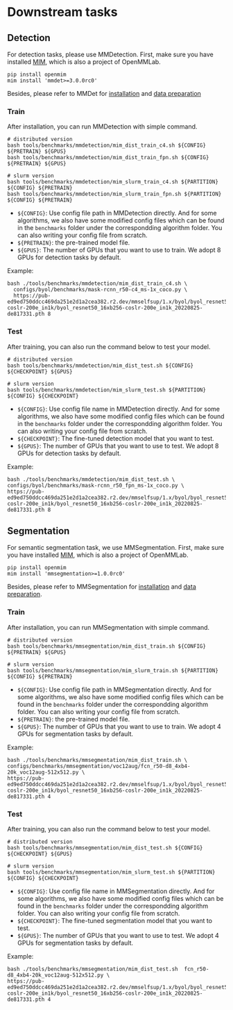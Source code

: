 # Downstream tasks

## Detection

For detection tasks, please use MMDetection. First, make sure you have installed [MIM](https://github.com/vbti-development/mim), which is also a project of OpenMMLab.

```shell
pip install openmim
mim install 'mmdet>=3.0.0rc0'
```

Besides, please refer to MMDet for [installation](https://onedl-mmdetection.readthedocs.io/en/latest/get_started.html) and [data preparation](https://onedl-mmdetection.readthedocs.io/en/latest/user_guides/dataset_prepare.html)

### Train

After installation, you can run MMDetection with simple command.

```shell
# distributed version
bash tools/benchmarks/mmdetection/mim_dist_train_c4.sh ${CONFIG} ${PRETRAIN} ${GPUS}
bash tools/benchmarks/mmdetection/mim_dist_train_fpn.sh ${CONFIG} ${PRETRAIN} ${GPUS}

# slurm version
bash tools/benchmarks/mmdetection/mim_slurm_train_c4.sh ${PARTITION} ${CONFIG} ${PRETRAIN}
bash tools/benchmarks/mmdetection/mim_slurm_train_fpn.sh ${PARTITION} ${CONFIG} ${PRETRAIN}
```

- `${CONFIG}`: Use config file path in MMDetection directly. And for some algorithms, we also have some
  modified config files which can be found in the `benchmarks` folder under the correspondding algorithm
  folder. You can also writing your config file from scratch.
- `${PRETRAIN}`: the pre-trained model file.
- `${GPUS}`: The number of GPUs that you want to use to train. We adopt 8 GPUs for detection tasks by default.

Example:

```shell
bash ./tools/benchmarks/mmdetection/mim_dist_train_c4.sh \
  configs/byol/benchmarks/mask-rcnn_r50-c4_ms-1x_coco.py \
  https://pub-ed9ed750ddcc469da251e2d1a2cea382.r2.dev/mmselfsup/1.x/byol/byol_resnet50_16xb256-coslr-200e_in1k/byol_resnet50_16xb256-coslr-200e_in1k_20220825-de817331.pth 8
```

### Test

After training, you can also run the command below to test your model.

```shell
# distributed version
bash tools/benchmarks/mmdetection/mim_dist_test.sh ${CONFIG} ${CHECKPOINT} ${GPUS}

# slurm version
bash tools/benchmarks/mmdetection/mim_slurm_test.sh ${PARTITION} ${CONFIG} ${CHECKPOINT}
```

- `${CONFIG}`: Use config file name in MMDetection directly. And for some algorithms, we also have some
  modified config files which can be found in the `benchmarks` folder under the correspondding algorithm
  folder. You can also writing your config file from scratch.
- `${CHECKPOINT}`: The fine-tuned detection model that you want to test.
- `${GPUS}`: The number of GPUs that you want to use to test. We adopt 8 GPUs for detection tasks by default.

Example:

```shell
bash ./tools/benchmarks/mmdetection/mim_dist_test.sh \
configs/byol/benchmarks/mask-rcnn_r50_fpn_ms-1x_coco.py \
https://pub-ed9ed750ddcc469da251e2d1a2cea382.r2.dev/mmselfsup/1.x/byol/byol_resnet50_16xb256-coslr-200e_in1k/byol_resnet50_16xb256-coslr-200e_in1k_20220825-de817331.pth 8
```

## Segmentation

For semantic segmentation task, we use MMSegmentation. First, make sure you have installed [MIM](https://github.com/open-mmlab/mim), which is also a project of OpenMMLab.

```shell
pip install openmim
mim install 'mmsegmentation>=1.0.0rc0'
```

Besides, please refer to MMSegmentation for [installation](https://onedl-mmsegmentation.readthedocs.io/en/latest/get_started.html) and [data preparation](https://onedl-mmsegmentation.readthedocs.io/en/latest/user_guides/2_dataset_prepare.html).

### Train

After installation, you can run MMSegmentation with simple command.

```shell
# distributed version
bash tools/benchmarks/mmsegmentation/mim_dist_train.sh ${CONFIG} ${PRETRAIN} ${GPUS}

# slurm version
bash tools/benchmarks/mmsegmentation/mim_slurm_train.sh ${PARTITION} ${CONFIG} ${PRETRAIN}
```

- `${CONFIG}`: Use config file path in MMSegmentation directly. And for some algorithms, we also have some
  modified config files which can be found in the `benchmarks` folder under the correspondding algorithm
  folder. You can also writing your config file from scratch.
- `${PRETRAIN}`: the pre-trained model file.
- `${GPUS}`: The number of GPUs that you want to use to train. We adopt 4 GPUs for segmentation tasks by default.

Example:

```shell
bash ./tools/benchmarks/mmsegmentation/mim_dist_train.sh \
configs/benchmarks/mmsegmentation/voc12aug/fcn_r50-d8_4xb4-20k_voc12aug-512x512.py \
https://pub-ed9ed750ddcc469da251e2d1a2cea382.r2.dev/mmselfsup/1.x/byol/byol_resnet50_16xb256-coslr-200e_in1k/byol_resnet50_16xb256-coslr-200e_in1k_20220825-de817331.pth 4
```

### Test

After training, you can also run the command below to test your model.

```shell
# distributed version
bash tools/benchmarks/mmsegmentation/mim_dist_test.sh ${CONFIG} ${CHECKPOINT} ${GPUS}

# slurm version
bash tools/benchmarks/mmsegmentation/mim_slurm_test.sh ${PARTITION} ${CONFIG} ${CHECKPOINT}
```

- `${CONFIG}`: Use config file name in MMSegmentation directly. And for some algorithms, we also have some
  modified config files which can be found in the `benchmarks` folder under the correspondding algorithm
  folder. You can also writing your config file from scratch.
- `${CHECKPOINT}`: The fine-tuned segmentation model that you want to test.
- `${GPUS}`: The number of GPUs that you want to use to test. We adopt 4 GPUs for segmentation tasks by default.

Example:

```shell
bash ./tools/benchmarks/mmsegmentation/mim_dist_test.sh  fcn_r50-d8_4xb4-20k_voc12aug-512x512.py \
https://pub-ed9ed750ddcc469da251e2d1a2cea382.r2.dev/mmselfsup/1.x/byol/byol_resnet50_16xb256-coslr-200e_in1k/byol_resnet50_16xb256-coslr-200e_in1k_20220825-de817331.pth 4
```
